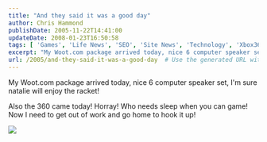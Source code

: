 ```yaml
---
title: "And they said it was a good day"
author: Chris Hammond
publishDate: 2005-11-22T14:41:00
updateDate: 2008-01-23T16:50:58
tags: [ 'Games', 'Life News', 'SEO', 'Site News', 'Technology', 'Xbox360' ]
excerpt: "My Woot.com package arrived today, nice 6 computer speaker set, I'm sure natalie will enjoy the racket! Also the 360 came today! Horray! Who needs sleep when you can game! Now I need to get out of work and go home to hook it..."
url: /2005/and-they-said-it-was-a-good-day  # Use the generated URL with year
---
```

<P>My Woot.com package arrived today, nice 6 computer speaker set, I'm sure natalie will enjoy the racket!</P> <P>Also the 360 came today! Horray! Who needs sleep when you can game! Now I need to get out of work and go home to hook it up!</P><IMG src="/photos/around_the_house/images/13405/500x334.aspx">
